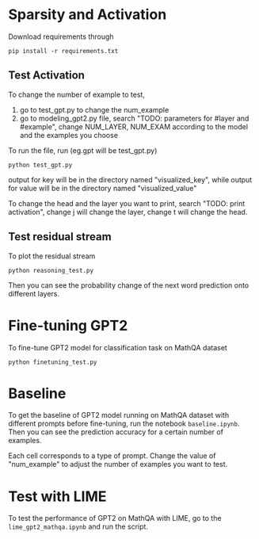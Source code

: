 # Sparsity and Activation

Download requirements through
```
pip install -r requirements.txt
```


## Test Activation
To change the number of example to test,
1. go to test_gpt.py to change the num_example
2. go to modeling_gpt2.py file, search "TODO: parameters for #layer and #example", change NUM_LAYER, NUM_EXAM according to the model and the examples you choose

To run the file, run (eg.gpt will be test_gpt.py)
```
python test_gpt.py
```
output for key will be in the directory named "visualized_key", while output for value will be in the directory named "visualized_value"

To change the head and the layer you want to print, search "TODO: print activation", change j will change the layer, change t will change the head.


## Test residual stream

To plot the residual stream
```
python reasoning_test.py
```

Then you can see the probability change of the next word prediction onto different layers. 

# Fine-tuning GPT2


To fine-tune GPT2 model for classification task on MathQA dataset

```
python finetuning_test.py
```


# Baseline

To get the baseline of GPT2 model running on MathQA dataset with different prompts before fine-tuning, run the notebook `baseline.ipynb`. Then you can see the prediction accuracy for a certain number of examples.

Each cell corresponds to a type of prompt. Change the value of "num_example" to adjust the number of examples you want to test. 


# Test with LIME

To test the performance of GPT2 on MathQA with LIME, go to the `lime_gpt2_mathqa.ipynb` and run the script.

